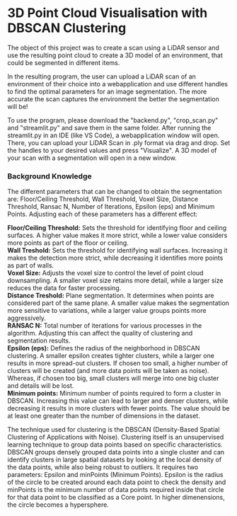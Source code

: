 # 3D Point Cloud Visualisation with DBSCAN Clustering

The object of this project was to create a scan using a LiDAR sensor and use the resulting point cloud to create a 3D model of an environment, that could be segmented in different items.

In the resulting program, the user can upload a LiDAR scan of an environment of their choice into a webapplication and use different handles to find the optimal parameters for an image segmentation. The more accurate the scan captures the environment the better the segmentation will be!

To use the program, please download the "backend.py", "crop_scan.py" and "streamlit.py" and save them in the same folder. After running the streamlit.py in an IDE (like VS Code), a webapplication window will open. There, you can upload your LiDAR Scan in .ply format via drag and drop. Set the handles to your desired values and press "Visualize". A 3D model of your scan with a segmentation will open in a new window.  


### Background Knowledge
The different parameters that can be changed to obtain the segmentation are: Floor/Ceiling Threshold, Wall Threshold, Voxel Size, Distance Threshold, Ransac N, Number of Iterations, Epsilon (eps) and Minimum Points. Adjusting each of these parameters has a different effect:    

**Floor/Ceiling Threshold:** Sets the threshold for identifying floor and ceiling surfaces. A higher value makes it more strict, while a lower value considers more points as part of the floor or ceiling.  
**Wall Treshold:** Sets the threshold for identifying wall surfaces. Increasing it makes the detection more strict, while decreasing it identifies more points as part of walls.  
**Voxel Size:** Adjusts the voxel size to control the level of point cloud downsampling. A smaller voxel size retains more detail, while a larger size reduces the data for faster processing.  
**Distance Treshold:** Plane segmentation. It determines when points are considered part of the same plane. A smaller value makes the segmentation more sensitive to variations, while a larger value groups points more aggressively.  
**RANSAC N:** Total number of iterations for various processes in the algorithm. Adjusting this can affect the quality of clustering and segmentation results.  
**Epsilon (eps):** Defines the radius of the neighborhood in DBSCAN clustering. A smaller epsilon creates tighter clusters, while a larger one results in more spread-out clusters. If chosen too small, a higher number of clusters will be created (and more data points will be taken as noise). Whereas, if chosen too big, small clusters will merge into one big cluster and details will be lost.  
**Minimum points:** Minimum number of points required to form a cluster in DBSCAN. Increasing this value can lead to larger and denser clusters, while decreasing it results in more clusters with fewer points. The value should be at least one greater than the number of dimensions in the dataset.

The technique used for clustering is the DBSCAN (Density-Based Spatial Clustering of Applications with Noise). Clustering itself is an unsupervised learning technique to group data points based on specific characteristics. DBSCAN groups densely grouped data points into a single cluster and can identify clusters in large spatial datasets by looking at the local density of the data points, while also being robust to outliers. It requires two parameters: Epsilon and minPoints (Minimum Points). Epsilon is the radius of the circle to be created around each data point to check the density and minPoints is the minimum number of data points required inside that circle for that data point to be classified as a Core point. In higher dimenensions, the circle becomes a hypersphere.
